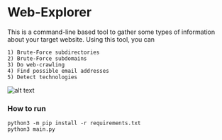 # Web-Explorer

This is a command-line based tool to gather some types of information about your target website.
Using this tool, you can 
```
1) Brute-Force subdirectories
2) Brute-Force subdomains
3) Do web-crawling
4) Find possible email addresses
5) Detect technologies
```

![alt text](https://github.com/TKLinux966/Endpoint-Exploiter/blob/main/image.png?raw=true)

### How to run
```
python3 -m pip install -r requirements.txt
python3 main.py
```
